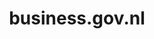 ---
layout: post
title:  "business.gov.nl"
internal_url:  "/dutchgov/business.gov.nl.html"
categories: dutchgov
---